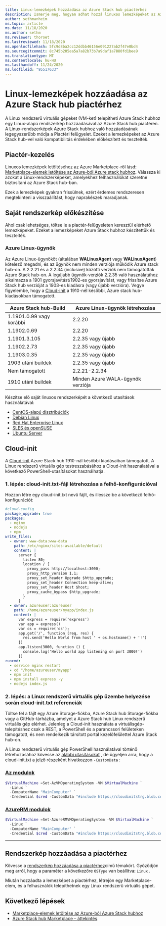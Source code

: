 ```yaml
---
title: Linux-lemezképek hozzáadása az Azure Stack hub piactérhez
description: Ismerje meg, hogyan adhat hozzá linuxos lemezképeket az Azure Stack hub Marketplace-hez.
author: sethmanheim
ms.topic: article
ms.date: 11/18/2020
ms.author: sethm
ms.reviewer: thoroet
ms.lastreviewed: 11/18/2020
ms.openlocfilehash: 5fc9d8ba2cc12ddbb46156e091227ab2f47e0bd4
ms.sourcegitcommit: 8c745b205ea5a7a82b73b7a9daf1a7880fd1bee9
ms.translationtype: MT
ms.contentlocale: hu-HU
ms.lasthandoff: 11/24/2020
ms.locfileid: "95517633"
---
```

# <a name="add-linux-images-to-the-azure-stack-hub-marketplace"></a>Linux-lemezképek hozzáadása az Azure Stack hub piactérhez

A Linux rendszerű virtuális gépeket (VM-ket) telepítheti Azure Stack hubhoz egy Linux-alapú rendszerkép hozzáadásával az Azure Stack hub piactéren. A Linux-rendszerképek Azure Stack hubhoz való hozzáadásának legegyszerűbb módja a Piactéri felügyelet. Ezeket a lemezképeket az Azure Stack hub-vel való kompatibilitás érdekében előkészített és tesztelték.

## <a name="marketplace-management"></a>Piactér-kezelés

Linuxos lemezképek letöltéséhez az Azure Marketplace-ről lásd: [Marketplace-elemek letöltése az Azure-ból Azure stack hubhoz](azure-stack-download-azure-marketplace-item.md). Válassza ki azokat a Linux-rendszerképeket, amelyekhez felhasználókat szeretne biztosítani az Azure Stack hub-ban.

Ezek a lemezképek gyakran frissülnek, ezért érdemes rendszeresen megtekinteni a visszaállítást, hogy naprakészek maradjanak.

## <a name="prepare-your-own-image"></a>Saját rendszerkép előkészítése

Ahol csak lehetséges, töltse le a piactér-felügyeleten keresztül elérhető lemezképeket. Ezeket a lemezképeket Azure Stack hubhoz készítettük és tesztelték.

### <a name="azure-linux-agent"></a>Azure Linux-ügynök

Az Azure Linux-ügynököt (általában **WALinuxAgent** vagy **WALinuxAgent**) kötelező megadni, és az ügynök nem minden verziója működik Azure stack hub-on. A 2.2.21 és a 2.2.34 (inclusive) közötti verziók nem támogatottak Azure Stack hub-on. A legújabb ügynök-verziók 2.2.35 való használatához alkalmazza a 1901 gyorsjavítást/1902-es gyorsjavítást, vagy frissítse Azure Stack hub verzióját a 1903-es kiadásra (vagy újabb verzióra). Vegye figyelembe, hogy a [Cloud-init](https://cloud-init.io/) a 1910-nél későbbi, Azure stack hub-kiadásokban támogatott.

| Azure Stack hub-Build | Azure Linux-ügynök létrehozása |
| ------------- | ------------- |
| 1.1901.0.99 vagy korábbi | 2.2.20 |
| 1.1902.0.69  | 2.2.20  |
|  1.1901.3.105   | 2.2.35 vagy újabb |
| 1.1902.2.73  | 2.2.35 vagy újabb |
| 1.1903.0.35  | 2.2.35 vagy újabb |
| 1903 utáni buildek | 2.2.35 vagy újabb |
| Nem támogatott | 2.2.21-2.2.34 |
| 1910 utáni buildek | Minden Azure WALA-ügynök verziója|

Készítse elő saját linuxos rendszerképét a következő utasítások használatával:

* [CentOS-alapú disztribúciók](/azure/virtual-machines/linux/create-upload-centos?toc=%2fazure%2fvirtual-machines%2flinux%2ftoc.json)
* [Debian Linux](/azure/virtual-machines/linux/debian-create-upload-vhd?toc=%2fazure%2fvirtual-machines%2flinux%2ftoc.json)
* [Red Hat Enterprise Linux](azure-stack-redhat-create-upload-vhd.md)
* [SLES és openSUSE](/azure/virtual-machines/linux/suse-create-upload-vhd?toc=%2fazure%2fvirtual-machines%2flinux%2ftoc.json)
* [Ubuntu Server](/azure/virtual-machines/linux/create-upload-ubuntu?toc=%2fazure%2fvirtual-machines%2flinux%2ftoc.json)

## <a name="cloud-init"></a>Cloud-init

A [Cloud-init](https://cloud-init.io/) Azure Stack hub 1910-nál későbbi kiadásaiban támogatott. A Linux rendszerű virtuális gép testreszabásához a Cloud-init használatával a következő PowerShell-utasításokat használhatja.

### <a name="step-1-create-a-cloud-inittxt-file-with-your-cloud-config"></a>1. lépés: cloud-init.txt-fájl létrehozása a felhő-konfigurációval

Hozzon létre egy cloud-init.txt nevű fájlt, és illessze be a következő felhő-konfigurációt:

```yaml
#cloud-config
package_upgrade: true
packages:
  - nginx
  - nodejs
  - npm
write_files:
  - owner: www-data:www-data
    path: /etc/nginx/sites-available/default
    content: |
      server {
        listen 80;
        location / {
          proxy_pass http://localhost:3000;
          proxy_http_version 1.1;
          proxy_set_header Upgrade $http_upgrade;
          proxy_set_header Connection keep-alive;
          proxy_set_header Host $host;
          proxy_cache_bypass $http_upgrade;
        }
      }
  - owner: azureuser:azureuser
    path: /home/azureuser/myapp/index.js
    content: |
      var express = require('express')
      var app = express()
      var os = require('os');
      app.get('/', function (req, res) {
        res.send('Hello World from host ' + os.hostname() + '!')
      })
      app.listen(3000, function () {
        console.log('Hello world app listening on port 3000!')
      })
runcmd:
  - service nginx restart
  - cd "/home/azureuser/myapp"
  - npm init
  - npm install express -y
  - nodejs index.js
  ```
  
### <a name="step-2-reference-cloud-inittxt-during-the-linux-vm-deployment"></a>2. lépés: a Linux rendszerű virtuális gép üzembe helyezése során cloud-init.txt referenciák

Töltse fel a fájlt egy Azure Storage-fiókba, Azure Stack hub Storage-fiókba vagy a GitHub-tárházba, amelyet a Azure Stack hub Linux rendszerű virtuális gép elérhet.
Jelenleg a Cloud-init használata a virtuálisgép-telepítéshez csak a REST, a PowerShell és a parancssori felületeken támogatott, és nem rendelkezik társított portál kezelőfelülettel Azure Stack hub-on.

A Linux rendszerű virtuális gép PowerShell használatával történő létrehozásához kövesse az [alábbi utasításokat](../user/azure-stack-quick-create-vm-linux-powershell.md) , de ügyeljen arra, hogy a cloud-init.txt a jelző részeként hivatkozzon `-CustomData` :

### <a name="az-modules"></a>[Az modulok](#tab/az)

```powershell
$VirtualMachine =Set-AzVMOperatingSystem -VM $VirtualMachine `
  -Linux `
  -ComputerName "MainComputer" `
  -Credential $cred -CustomData "#include https://cloudinitstrg.blob.core.windows.net/strg/cloud-init.txt"
```
### <a name="azurerm-modules"></a>[AzureRM modulok](#tab/azurerm)

```powershell
$VirtualMachine =Set-AzureRMVMOperatingSystem -VM $VirtualMachine `
  -Linux `
  -ComputerName "MainComputer" `
  -Credential $cred -CustomData "#include https://cloudinitstrg.blob.core.windows.net/strg/cloud-init.txt"
```
---

## <a name="add-your-image-to-marketplace"></a>Rendszerkép hozzáadása a piactérhez

Kövesse a [rendszerkép hozzáadása a piactérhez](azure-stack-add-vm-image.md)című témakört. Győződjön meg arról, hogy a paraméter a következőre `OSType` van beállítva: `Linux` .

Miután hozzáadta a lemezképet a piactérhez, létrejön egy Marketplace-elem, és a felhasználók telepíthetnek egy Linux rendszerű virtuális gépet.

## <a name="next-steps"></a>Következő lépések

* [Marketplace-elemek letöltése az Azure-ból Azure Stack hubhoz](azure-stack-download-azure-marketplace-item.md)
* [Azure Stack hub Marketplace – áttekintés](azure-stack-marketplace.md)
